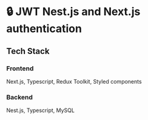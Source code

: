 # 🔒 JWT Nest.js and Next.js authentication

## Tech Stack

### Frontend

Next.js, Typescript, Redux Toolkit, Styled components

### Backend

Nest.js, Typescript, MySQL
